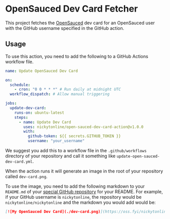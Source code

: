 # OpenSauced Dev Card Fetcher

This project fetches the [OpenSauced](https://opensauced.pizza) dev card for an OpenSauced user with the GitHub username specified in the GitHub action.

## Usage

To use this action, you need to add the following to a GitHub Actions workflow file.

```yaml
name: Update OpenSauced Dev Card

on:
  schedule:
    - cron: "0 0 * * *" # Run daily at midnight UTC
  workflow_dispatch: # Allow manual triggering

jobs:
  update-dev-card:
    runs-on: ubuntu-latest
    steps:
      - name: Update Dev Card
        uses: nickytonline/open-sauced-dev-card-action@v1.0.0
        with:
          github-token: ${{ secrets.GITHUB_TOKEN }}
          username: "your_username"
```

We suggest you add this to a workflow file in the `.github/workflows` directory of your repository and call it something like `update-open-sauced-dev-card.yml`.

When the action runs it will generate an image in the root of your repository called `dev-card.png`.

To use the image, you need to add the following markdown to your `README.md` of your [special GitHub repository](https://docs.github.com/en/account-and-profile/setting-up-and-managing-your-github-profile/customizing-your-profile/managing-your-profile-readme) for your README. For example, if your GitHub username is `nickytonline`, the repository would be `nickytonline/nickytonline` and the markdown you would add would be:

```markdown
[![My OpenSauced Dev Card](./dev-card.png)](https://oss.fyi/nickytonline)
```
